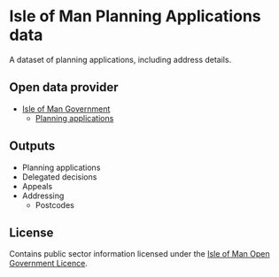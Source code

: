 # Isle of Man Planning Applications data

A dataset of planning applications, including address details.

## Open data provider

* [Isle of Man Government](https://www.gov.im/about-the-government/government/open-data/)
  * [Planning applications](https://www.gov.im/about-the-government/government/open-data/energy-and-environment/planning-application-data/)

## Outputs

  * Planning applications
  * Delegated decisions
  * Appeals
  * Addressing
    * Postcodes

## License

Contains public sector information licensed under the [Isle of Man Open Government Licence](https://www.gov.im/about-this-site/open-government-licence/).
